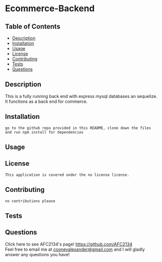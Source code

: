 # Ecommerce-Backend
    
   ## Table of Contents
  * [Description](https://github.com/AFC2134/https://github.com/AFC2134/Ecommerce-Backend#description)
  * [Installation](https://github.com/AFC2134/https://github.com/AFC2134/Ecommerce-Backend#installation)
  * [Usage](https://github.com/AFC2134/https://github.com/AFC2134/Ecommerce-Backend#usage)
  * [License](https://github.com/AFC2134/https://github.com/AFC2134/Ecommerce-Backend#license)
  * [Contributing](https://github.com/AFC2134/https://github.com/AFC2134/Ecommerce-Backend#contributing)
  * [Tests](https://github.com/AFC2134/https://github.com/AFC2134/Ecommerce-Backend#tests)
  * [Questions](https://github.com/AFC2134/https://github.com/AFC2134/Ecommerce-Backend#questions)

  ## Description
   This is a fully running back end with express mysql databases an sequelize. It functions as a back end for commerce.

  ## Installation
    go to the github repo provided in this README, clone down the files and run npm install for dependencies

  ## Usage
    

  ## License  
    This application is covered under the no license license.
 
  ## Contributing
    no contributions please

  ## Tests
    

  ## Questions
  Click here to see AFC2134's page! https://github.com/AFC2134  
  Feel free to email me at cooneyalexander@gmail.com and I will gladly answer any questions you have!

